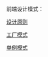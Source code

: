 前端设计模式：

[设计原则](https://github.com/AlbertEjiestein/design-patterns/tree/main/src/设计原则.js)

[工厂模式](https://github.com/AlbertEjiestein/design-patterns/tree/main/src/工厂模式.js)

[单例模式](https://github.com/AlbertEjiestein/design-patterns/tree/main/src/单例模式.js)